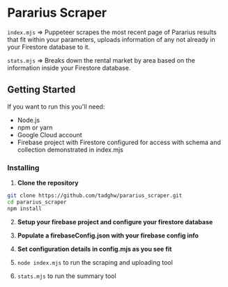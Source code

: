 # Pararius Scraper

`index.mjs` => Puppeteer scrapes the most recent page of Pararius results that fit within your parameters, uploads information of any not already in your Firestore database to it. 

`stats.mjs` => Breaks down the rental market by area based on the information inside your Firestore database.

## Getting Started

If you want to run this you'll need:

- Node.js
- npm or yarn
- Google Cloud account
- Firebase project with Firestore configured for access with schema and collection demonstrated in index.mjs

### Installing

1. **Clone the repository**

```bash
git clone https://github.com/tadghw/pararius_scraper.git
cd pararius_scraper
npm install
```

2. **Setup your firebase project and configure your firestore database**

3. **Populate a firebaseConfig.json with your firebase config info**

4. **Set configuration details in config.mjs as you see fit**

5. `node index.mjs` to run the scraping and uploading tool

6. `stats.mjs` to run the summary tool
